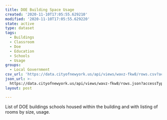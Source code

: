 ```yaml
---
title: DOE Building Space Usage
created: '2020-11-10T17:05:55.629210'
modified: '2020-11-10T17:05:55.629220'
state: active
type: dataset
tags:
  - Buildings
  - Classroom
  - Doe
  - Education
  - Schools
  - Usage
groups:
  - Local Government
csv_url: 'https://data.cityofnewyork.us/api/views/wavz-fkw8/rows.csv?accessType=DOWNLOAD'
json_url: >-
  https://data.cityofnewyork.us/api/views/wavz-fkw8/rows.json?accessType=DOWNLOAD
layout: post

---
```

List of DOE buildings schools housed within the building and with listing of rooms by size, usage.
